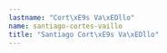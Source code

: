 ```yaml
---
lastname: "Cort\xE9s Va\xEDllo"
name: santiago-cortes-vaillo
title: "Santiago Cort\xE9s Va\xEDllo"
---
```

